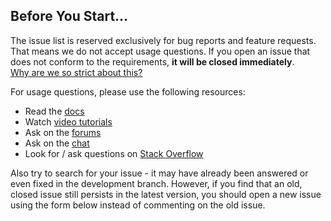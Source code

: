 ## Before You Start...

The issue list is reserved exclusively for bug reports and feature requests. That means we do not accept usage questions. If you open an issue that does not conform to the requirements, **it will be closed immediately**.<br>[Why are we so strict about this?](#why-strict)

For usage questions, please use the following resources:

- Read the [docs](https://vuejs.org/guide/)
- Watch [video tutorials](https://laracasts.com/series/learn-vue-2-step-by-step)
- Ask on the [forums](https://forum.vuejs.org/)
- Ask on the [chat](https://chat.vuejs.org)
- Look for / ask questions on [Stack Overflow](https://stackoverflow.com/questions/ask?tags=vue.js)

Also try to search for your issue - it may have already been answered or even fixed in the development branch. However, if you find that an old, closed issue still persists in the latest version, you should open a new issue using the form below instead of commenting on the old issue.
